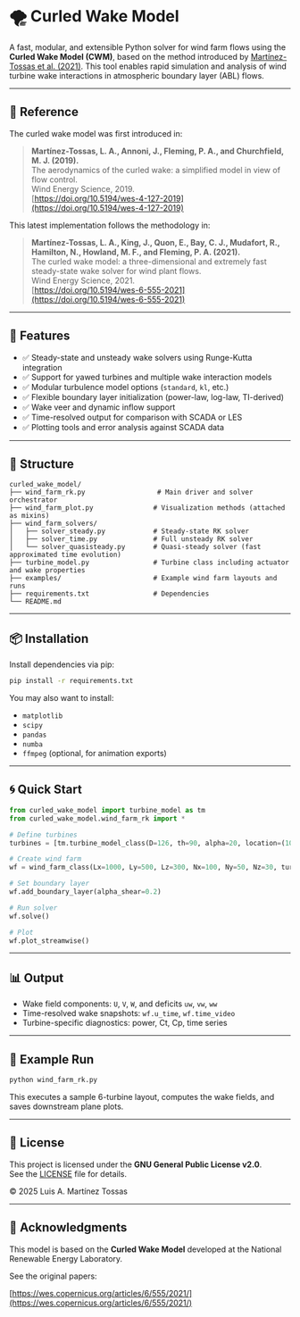# 🌪️ Curled Wake Model

A fast, modular, and extensible Python solver for wind farm flows using the **Curled Wake Model (CWM)**, based on the method introduced by [Martínez-Tossas et al. (2021)](https://wes.copernicus.org/articles/6/555/2021/). This tool enables rapid simulation and analysis of wind turbine wake interactions in atmospheric boundary layer (ABL) flows.

---

## 📘 Reference

The curled wake model was first introduced in:

> **Martínez-Tossas, L. A., Annoni, J., Fleming, P. A., and Churchfield, M. J. (2019).**  
> The aerodynamics of the curled wake: a simplified model in view of flow control.  
> Wind Energy Science, 2019.  
> [https://doi.org/10.5194/wes-4-127-2019](https://doi.org/10.5194/wes-4-127-2019)


This latest implementation follows the methodology in:

> **Martínez-Tossas, L. A., King, J., Quon, E., Bay, C. J., Mudafort, R., Hamilton, N., Howland, M. F., and Fleming, P. A. (2021).**  
> The curled wake model: a three-dimensional and extremely fast steady-state wake solver for wind plant flows.  
> Wind Energy Science, 2021.  
> [https://doi.org/10.5194/wes-6-555-2021](https://doi.org/10.5194/wes-6-555-2021)

---

## 🚀 Features

- ✅ Steady-state and unsteady wake solvers using Runge-Kutta integration  
- ✅ Support for yawed turbines and multiple wake interaction models  
- ✅ Modular turbulence model options (`standard`, `kl`, etc.)  
- ✅ Flexible boundary layer initialization (power-law, log-law, TI-derived)  
- ✅ Wake veer and dynamic inflow support  
- ✅ Time-resolved output for comparison with SCADA or LES  
- ✅ Plotting tools and error analysis against SCADA data  

---

## 🧠 Structure

```
curled_wake_model/
├── wind_farm_rk.py                  # Main driver and solver orchestrator
├── wind_farm_plot.py               # Visualization methods (attached as mixins)
├── wind_farm_solvers/
│   ├── solver_steady.py            # Steady-state RK solver
│   ├── solver_time.py              # Full unsteady RK solver
│   └── solver_quasisteady.py       # Quasi-steady solver (fast approximated time evolution)
├── turbine_model.py                # Turbine class including actuator and wake properties
├── examples/                       # Example wind farm layouts and runs
├── requirements.txt                # Dependencies
└── README.md
```

---

## 📦 Installation

Install dependencies via pip:

```bash
pip install -r requirements.txt
```

You may also want to install:

- `matplotlib`
- `scipy`
- `pandas`
- `numba`
- `ffmpeg` (optional, for animation exports)

---

## 🌀 Quick Start

```python
from curled_wake_model import turbine_model as tm
from curled_wake_model.wind_farm_rk import *

# Define turbines
turbines = [tm.turbine_model_class(D=126, th=90, alpha=20, location=(100, 250, 90))]

# Create wind farm
wf = wind_farm_class(Lx=1000, Ly=500, Lz=300, Nx=100, Ny=50, Nz=30, turbines=turbines)

# Set boundary layer
wf.add_boundary_layer(alpha_shear=0.2)

# Run solver
wf.solve()

# Plot
wf.plot_streamwise()
```

---

## 📊 Output

- Wake field components: `U`, `V`, `W`, and deficits `uw`, `vw`, `ww`
- Time-resolved wake snapshots: `wf.u_time`, `wf.time_video`
- Turbine-specific diagnostics: power, Ct, Cp, time series

---

## 📁 Example Run

```bash
python wind_farm_rk.py
```

This executes a sample 6-turbine layout, computes the wake fields, and saves downstream plane plots.

---

## 📜 License

This project is licensed under the **GNU General Public License v2.0**.  
See the [LICENSE](https://www.gnu.org/licenses/old-licenses/gpl-2.0.html) file for details.

© 2025 Luis A. Martínez Tossas

---

## 🤝 Acknowledgments

This model is based on the **Curled Wake Model** developed at the National Renewable Energy Laboratory.

See the original papers:
  
[https://wes.copernicus.org/articles/6/555/2021/](https://wes.copernicus.org/articles/6/555/2021/)
